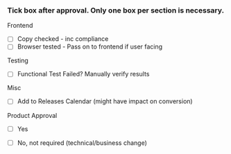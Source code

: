 

### Tick box after approval. Only one box per section is necessary.

Frontend
* [ ] Copy checked - inc compliance
* [ ] Browser tested - Pass on to frontend if user facing

Testing
* [ ] Functional Test Failed? Manually verify results

Misc
* [ ] Add to Releases Calendar (might have impact on conversion)

Product Approval
* [ ] Yes
* [ ] No, not required (technical/business change)


